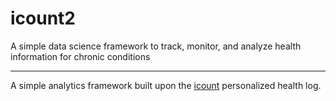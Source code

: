 # icount2
A simple data science framework to track, monitor, and analyze health information for chronic conditions

____________

A simple analytics framework built upon the [icount](https://github.com/MishtuBanerjee/icount) 
personalized health log.
